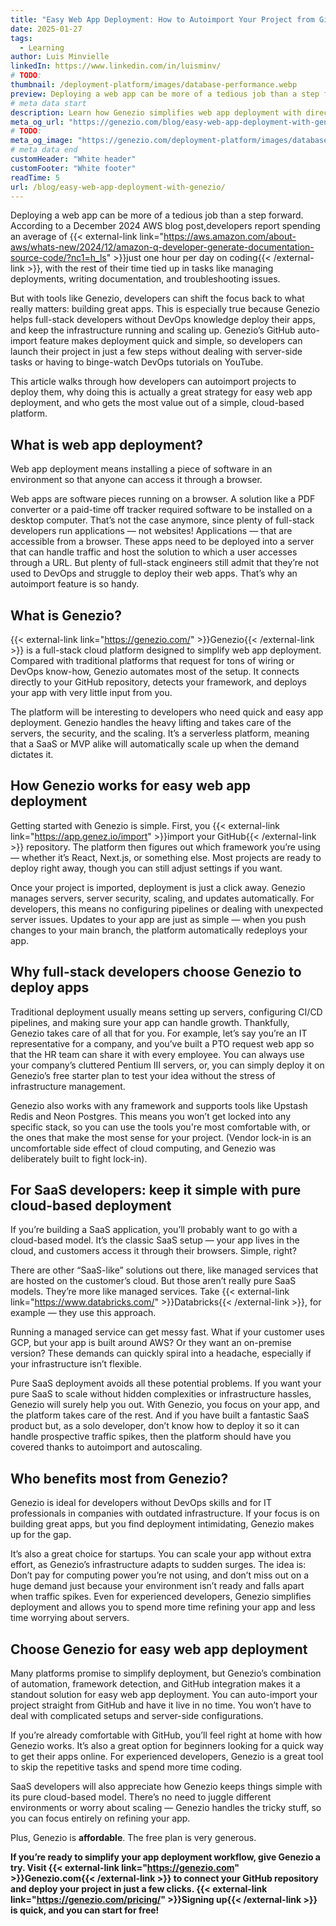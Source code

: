 ```yaml
---
title: "Easy Web App Deployment: How to Autoimport Your Project from GitHub with Genezio"
date: 2025-01-27
tags:
  - Learning
author: Luis Minvielle
linkedIn: https://www.linkedin.com/in/luisminv/
# TODO:
thumbnail: /deployment-platform/images/database-performance.webp
preview: Deploying a web app can be more of a tedious job than a step forward. According to a December 2024 AWS blog post,developers report spending an average of just one hour per day on coding, with the rest of their time tied up in tasks like managing deployments, writing documentation, and troubleshooting issues.
# meta data start
description: Learn how Genezio simplifies web app deployment with direct GitHub project integration. Save time and focus on building your app.
meta_og_url: "https://genezio.com/blog/easy-web-app-deployment-with-genezio/"
# TODO:
meta_og_image: "https://genezio.com/deployment-platform/images/database-performance.webp"
# meta data end
customHeader: "White header"
customFooter: "White footer"
readTime: 5
url: /blog/easy-web-app-deployment-with-genezio/
---
```


Deploying a web app can be more of a tedious job than a step forward. According to a December 2024 AWS blog post,developers report spending an average of {{< external-link link="https://aws.amazon.com/about-aws/whats-new/2024/12/amazon-q-developer-generate-documentation-source-code/?nc1=h_ls" >}}just one hour per day on coding{{< /external-link >}}, with the rest of their time tied up in tasks like managing deployments, writing documentation, and troubleshooting issues.

But with tools like Genezio, developers can shift the focus back to what really matters: building great apps. This is especially true because Genezio helps full-stack developers without DevOps knowledge deploy their apps, and keep the infrastructure running and scaling up. Genezio’s GitHub auto-import feature makes deployment quick and simple, so developers can launch their project in just a few steps without dealing with server-side tasks or having to binge-watch DevOps tutorials on YouTube.

This article walks through how developers can autoimport projects to deploy them, why doing this is actually a great strategy for easy web app deployment, and who gets the most value out of a simple, cloud-based platform.

## What is web app deployment?

Web app deployment means installing a piece of software in an environment so that anyone can access it through a browser.

Web apps are software pieces running on a browser. A solution like a PDF converter or a paid-time off tracker required software to be installed on a desktop computer. That’s not the case anymore, since plenty of full-stack developers run applications — not websites! Applications — that are accessible from a browser. These apps need to be deployed into a server that can handle traffic and host the solution to which a user accesses through a URL. But plenty of full-stack engineers still admit that they’re not used to DevOps and struggle to deploy their web apps. That’s why an autoimport feature is so handy.

## What is Genezio?

{{< external-link link="https://genezio.com/" >}}Genezio{{< /external-link >}} is a full-stack cloud platform designed to simplify web app deployment. Compared with traditional platforms that request for tons of wiring or DevOps know-how, Genezio automates most of the setup. It connects directly to your GitHub repository, detects your framework, and deploys your app with very little input from you.

The platform will be interesting to developers who need quick and easy app deployment. Genezio handles the heavy lifting and takes care of the servers, the security, and the scaling. It’s a serverless platform, meaning that a SaaS or MVP alike will automatically scale up when the demand dictates it.

## How Genezio works for easy web app deployment

Getting started with Genezio is simple. First, you {{< external-link link="https://app.genez.io/import" >}}import your GitHub{{< /external-link >}} repository. The platform then figures out which framework you’re using — whether it’s React, Next.js, or something else. Most projects are ready to deploy right away, though you can still adjust settings if you want.

Once your project is imported, deployment is just a click away. Genezio manages servers, server security, scaling, and updates automatically. For developers, this means no configuring pipelines or dealing with unexpected server issues. Updates to your app are just as simple — when you push changes to your main branch, the platform automatically redeploys your app.

## Why full-stack developers choose Genezio to deploy apps

Traditional deployment usually means setting up servers, configuring CI/CD pipelines, and making sure your app can handle growth. Thankfully, Genezio takes care of all that for you. For example, let’s say you’re an IT representative for a company, and you’ve built a PTO request web app so that the HR team can share it with every employee. You can always use your company’s cluttered Pentium III servers, or, you can simply deploy it on Genezio’s free starter plan to test your idea without the stress of infrastructure management.

Genezio also works with any framework and supports tools like Upstash Redis and Neon Postgres. This means you won’t get locked into any specific stack, so you can use the tools you're most comfortable with, or the ones that make the most sense for your project. (Vendor lock-in is an uncomfortable side effect of cloud computing, and Genezio was deliberately built to fight lock-in).

## For SaaS developers: keep it simple with pure cloud-based deployment

If you’re building a SaaS application, you’ll probably want to go with a cloud-based model. It’s the classic SaaS setup — your app lives in the cloud, and customers access it through their browsers. Simple, right?

There are other “SaaS-like” solutions out there, like managed services that are hosted on the customer’s cloud. But those aren’t really pure SaaS models. They’re more like managed services. Take {{< external-link link="https://www.databricks.com/" >}}Databricks{{< /external-link >}}, for example — they use this approach.

Running a managed service can get messy fast. What if your customer uses GCP, but your app is built around AWS? Or they want an on-premise version? These demands can quickly spiral into a headache, especially if your infrastructure isn’t flexible.

Pure SaaS deployment avoids all these potential problems. If you want your pure SaaS to scale without hidden complexities or infrastructure hassles, Genezio will surely help you out. With Genezio, you focus on your app, and the platform takes care of the rest. And if you have built a fantastic SaaS product but, as a solo developer, don’t know how to deploy it so it can handle prospective traffic spikes, then the platform should have you covered thanks to autoimport and autoscaling.

## Who benefits most from Genezio?

Genezio is ideal for developers without DevOps skills and for IT professionals in companies with outdated infrastructure. If your focus is on building great apps, but you find deployment intimidating, Genezio makes up for the gap.

It’s also a great choice for startups. You can scale your app without extra effort, as Genezio’s infrastructure adapts to sudden surges. The idea is: Don’t pay for computing power you’re not using, and don’t miss out on a huge demand just because your environment isn’t ready and falls apart when traffic spikes. Even for experienced developers, Genezio simplifies deployment and allows you to spend more time refining your app and less time worrying about servers.

## Choose Genezio for easy web app deployment

Many platforms promise to simplify deployment, but Genezio’s combination of automation, framework detection, and GitHub integration makes it a standout solution for easy web app deployment. You can auto-import your project straight from GitHub and have it live in no time. You won’t have to deal with complicated setups and server-side configurations.

If you’re already comfortable with GitHub, you’ll feel right at home with how Genezio works. It’s also a great option for beginners looking for a quick way to get their apps online. For experienced developers, Genezio is a great tool to skip the repetitive tasks and spend more time coding.

SaaS developers will also appreciate how Genezio keeps things simple with its pure cloud-based model. There’s no need to juggle different environments or worry about scaling — Genezio handles the tricky stuff, so you can focus entirely on refining your app.

Plus, Genezio is **affordable**. The free plan is very generous.

**If you’re ready to simplify your app deployment workflow, give Genezio a try. Visit {{< external-link link="https://genezio.com" >}}Genezio.com{{< /external-link >}} to connect your GitHub repository and deploy your project in just a few clicks. {{< external-link link="https://genezio.com/pricing/" >}}Signing up{{< /external-link >}} is quick, and you can start for free!**
